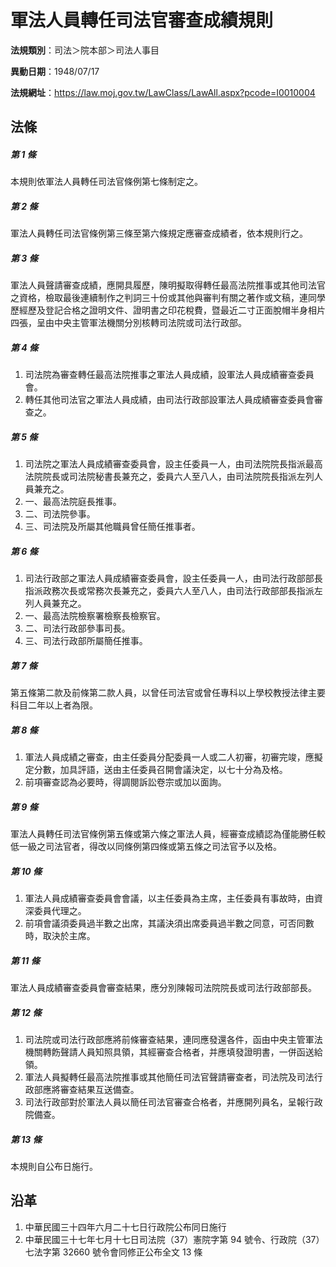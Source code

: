 # 軍法人員轉任司法官審查成績規則



**法規類別**：司法＞院本部＞司法人事目

**異動日期**：1948/07/17  

**法規網址**：https://law.moj.gov.tw/LawClass/LawAll.aspx?pcode=I0010004



## 法條
##### 第 1 條
本規則依軍法人員轉任司法官條例第七條制定之。

##### 第 2 條
軍法人員轉任司法官條例第三條至第六條規定應審查成績者，依本規則行之。

##### 第 3 條
軍法人員聲請審查成績，應開具履歷，陳明擬取得轉任最高法院推事或其他司法官之資格，檢取最後連續制作之判詞三十份或其他與審判有關之著作或文稿，連同學歷經歷及登記合格之證明文件、證明書之印花稅費，暨最近二寸正面脫帽半身相片四張，呈由中央主管軍法機關分別核轉司法院或司法行政部。

##### 第 4 條
1. 司法院為審查轉任最高法院推事之軍法人員成績，設軍法人員成績審查委員會。
1. 轉任其他司法官之軍法人員成績，由司法行政部設軍法人員成績審查委員會審查之。

##### 第 5 條
1. 司法院之軍法人員成績審查委員會，設主任委員一人，由司法院院長指派最高法院院長或司法院秘書長兼充之，委員六人至八人，由司法院院長指派左列人員兼充之。
1. 一、最高法院庭長推事。
1. 二、司法院參事。
1. 三、司法院及所屬其他職員曾任簡任推事者。

##### 第 6 條
1. 司法行政部之軍法人員成績審查委員會，設主任委員一人，由司法行政部部長指派政務次長或常務次長兼充之，委員六人至八人，由司法行政部部長指派左列人員兼充之。
1. 一、最高法院檢察署檢察長檢察官。
1. 二、司法行政部參事司長。
1. 三、司法行政部所屬簡任推事。

##### 第 7 條
第五條第二款及前條第二款人員，以曾任司法官或曾任專科以上學校教授法律主要科目二年以上者為限。

##### 第 8 條
1. 軍法人員成績之審查，由主任委員分配委員一人或二人初審，初審完竣，應擬定分數，加具評語，送由主任委員召開會議決定，以七十分為及格。
1. 前項審查認為必要時，得調閱訴訟卷宗或加以面詢。

##### 第 9 條
軍法人員轉任司法官條例第五條或第六條之軍法人員，經審查成績認為僅能勝任較低一級之司法官者，得改以同條例第四條或第五條之司法官予以及格。

##### 第 10 條
1. 軍法人員成績審查委員會會議，以主任委員為主席，主任委員有事故時，由資深委員代理之。
1. 前項會議須委員過半數之出席，其議決須出席委員過半數之同意，可否同數時，取決於主席。

##### 第 11 條
軍法人員成績審查委員會審查結果，應分別陳報司法院院長或司法行政部部長。

##### 第 12 條
1. 司法院或司法行政部應將前條審查結果，連同應發還各件，函由中央主管軍法機關轉飭聲請人員知照具領，其經審查合格者，并應填發證明書，一併函送給領。
1. 軍法人員擬轉任最高法院推事或其他簡任司法官聲請審查者，司法院及司法行政部應將審查結果互送備查。
1. 司法行政部對於軍法人員以簡任司法官審查合格者，并應開列員名，呈報行政院備查。

##### 第 13 條
本規則自公布日施行。

## 沿革
1. 中華民國三十四年六月二十七日行政院公布同日施行
1. 中華民國三十七年七月十七日司法院（37）憲院字第 94 號令、行政院（37）七法字第 32660  號令會同修正公布全文 13 條
